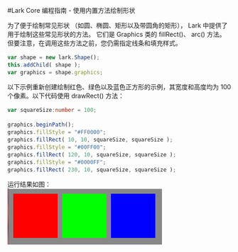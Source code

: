 #Lark Core 编程指南 - 使用内置方法绘制形状

为了便于绘制常见形状 （如圆、椭圆、矩形以及带圆角的矩形）， Lark 中提供了用于绘制这些常见形状的方法。
它们是 Graphics 类的 fillRect()、 arc() 方法。但要注意，在调用这些方法之前，您仍需指定线条和填充样式。
``` TypeScript
var shape = new lark.Shape();
this.addChild( shape );
var graphics = shape.graphics;
```

以下示例重新创建绘制红色、绿色以及蓝色正方形的示例，其宽度和高度均为 100 个像素。以下代码使用 drawRect() 方法：
``` TypeScript
var squareSize:number = 100;

graphics.beginPath();
graphics.fillStyle = "#FF0000";
graphics.fillRect( 10, 10, squareSize, squareSize );
graphics.fillStyle = "#00FF00";
graphics.fillRect( 120, 10, squareSize, squareSize );
graphics.fillStyle = "#0000FF";
graphics.fillRect( 230, 10, squareSize, squareSize ); 
```
运行结果如图：   
![](image/9-3-graphics-draw-shape.jpg)